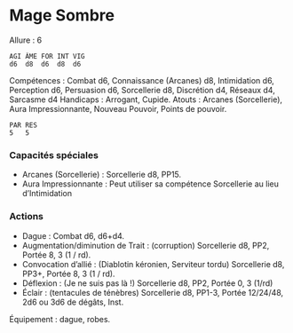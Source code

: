 # Mage Sombre

Allure : 6

	AGI	ÂME	FOR	INT	VIG
	d6	d8 	d6	d8	d6

Compétences : Combat d6, Connaissance (Arcanes) d8, Intimidation d6, Perception d6, Persuasion d6, Sorcellerie d8, Discrétion d4, Réseaux d4, Sarcasme d4
Handicaps : Arrogant, Cupide.
Atouts : Arcanes (Sorcellerie), Aura Impressionnante, Nouveau Pouvoir, Points de pouvoir.

	PAR	RES
	5	5

### Capacités spéciales
- Arcanes (Sorcellerie) : Sorcellerie d8, PP15.
- Aura Impressionnante : Peut utiliser sa compétence Sorcellerie au lieu d’Intimidation

### Actions
- Dague : Combat d6, d6+d4.
- Augmentation/diminution de Trait : (corruption) Sorcellerie d8, PP2, Portée 8, 3 (1 / rd).
- Convocation d’allié : (Diablotin kéronien, Serviteur tordu) Sorcellerie d8, PP3+, Portée 8, 3 (1 / rd).
- Déflexion : (Je ne suis pas là !) Sorcellerie d8, PP2, Portée 0, 3 (1/rd)
- Éclair : (tentacules de ténèbres) Sorcellerie d8, PP1-3, Portée 12/24/48, 2d6 ou 3d6 de dégâts, Inst.

Équipement : dague, robes.
